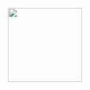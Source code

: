 <!-- ## Hi there 👋 -->

<!--
**theQuert/thequert** is a ✨ _special_ ✨ repository because its `README.md` (this file) appears on your GitHub profile.

Here are some ideas to get you started:

- 🔭 I’m currently working on ...
- 🌱 I’m currently learning ...
- 👯 I’m looking to collaborate on ...
- 🤔 I’m looking for help with ...
- 💬 Ask me about ...
- 📫 How to reach me: ...
- 😄 Pronouns: ...
- ⚡ Fun fact: ...
-->

<p align="center">
<img height="150px" src="https://github-readme-stats.vercel.app/api?username=thequert&show_icons=true&theme=tokyonight&count_private=true&include_all_commits=true&card_width=150" />
<!--
<img height="150px" src="https://github-readme-stats.vercel.app/api/top-langs/?username=thequert&layout=compact&title_color=81A1C1&bg_color=ffffff&count_private=true&theme=dark" />
-->
</p>
